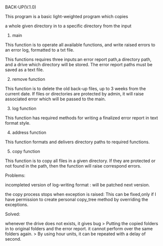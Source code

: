 BACK-UP(V.1.0) 

This program is a basic light-weighted program which copies

a whole given directory in to a specific directory from the input 
 
 
1. main

This function is to operate all available functions, and write raised errors to an error log, formatted to a txt file.

This functions requires three inputs:an error report path,a directory path, and a drive which directory will be stored. The error report paths must be saved as a text file. 

2. remove function

This function is to delete the old back-up files, up to 3 weeks from the current date. If files or directories are protected by 
admin, it will raise associated error which will be passed to the main.
	

3. log function

 This function has required methods for writing a finalized error report in text format style.
	
4. address function

 This function formats and delivers directory paths to required functions.
 
5. copy function

 This function is to copy all files in a given directory. 
If they are protected or not found in the path, then the function will raise correspond errors.

Problems:


incompleted version of log-writing format :  will be patched next version. 

the copy process stops when exception is raised: This can be fixed,only if I have permission to create personal copy_tree method by overriding the exceptions.

Solved:

whenever the drive does not exists, it gives bug > Putting the copied folders in to original folders and the error report.
it cannot perform over the same folders again. > By using hour units, it can be repeated with a delay of second.

